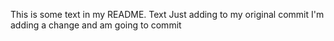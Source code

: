 This is some text in my README. Text
Just adding to my original commit
I'm adding a change and am going to commit